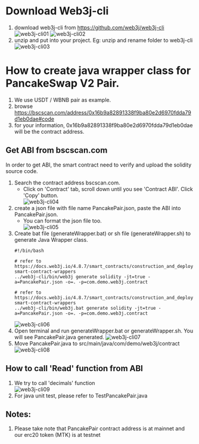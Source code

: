 # Download Web3j-cli
1. download web3j-cli from https://github.com/web3j/web3j-cli    
![web3j-cli01](images/web3j-cli01.png)
![web3j-cli02](images/web3j-cli02.png)
1. unzip and put into your project. Eg: unzip and rename folder to web3j-cli  
![web3j-cli03](images/web3j-cli03.png)

# How to create java wrapper class for PancakeSwap V2 Pair. 
1. We use USDT / WBNB pair as example.
1. browse https://bscscan.com/address/0x16b9a82891338f9ba80e2d6970fdda79d1eb0dae#code
1. for your information, 0x16b9a82891338f9ba80e2d6970fdda79d1eb0dae will be the contract address. 

## Get ABI from bscscan.com
In order to get ABI, the smart contract need to verify and upload the solidity source code.
1. Search the contract address bscscan.com.
   * Click on 'Contract' tab, scroll down until you see 'Contract ABI'. Click 'Copy' button.  
   ![web3j-cli04](images/web3j-cli04.png)
1. create a json file with file name PancakePair.json, paste the ABI into PancakePair.json.
   * You can format the json file too.  
   ![web3j-cli05](images/web3j-cli05.png)
1. Create bat file (generateWrapper.bat) or sh file (generateWrapper.sh) to generate Java Wrapper class.
    ```
    #!/bin/bash
    
    # refer to https://docs.web3j.io/4.8.7/smart_contracts/construction_and_deployment/#solidity-smart-contract-wrappers
    ../web3j-cli/bin/web3j generate solidity -jt=true -a=PancakePair.json -o=. -p=com.demo.web3j.contract
    ```
    ```
    # refer to https://docs.web3j.io/4.8.7/smart_contracts/construction_and_deployment/#solidity-smart-contract-wrappers
    ../web3j-cli/bin/web3j.bat generate solidity -jt=true -a=PancakePair.json -o=. -p=com.demo.web3j.contract
    ```
    ![web3j-cli06](images/web3j-cli06.png)
1. Open terminal and run generateWrapper.bat or generateWrapper.sh. You will see PancakePair.java generated. 
   ![web3j-cli07](images/web3j-cli07.png)
1. Move PancakePair.java to src/main/java/com/demo/web3j/contract  
   ![web3j-cli08](images/web3j-cli08.png)


## How to call 'Read' function from ABI
1. We try to call 'decimals' function  
   ![web3j-cli09](images/web3j-cli09.png)
1. For java unit test, please refer to TestPancakePair.java

## Notes:
1. Please take note that PancakePair contract address is at mainnet and our erc20 token (MTK) is at testnet 
